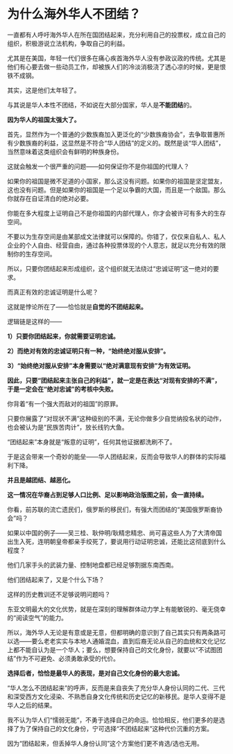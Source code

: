 # 为什么海外华人不团结？

一直都有人呼吁海外华人在所在国团结起来，充分利用自己的投票权，成立自己的组织，积极游说立法机构，争取自己的利益。

尤其是在美国，年轻一代们很多在痛心疾首海外华人没有参政议政的传统。尤其是他们有心要去做一些动员工作，却被族人们的冷淡消极浇了透心凉的时候，更是恨铁不成钢。

其实，这是他们太年轻了。

与其说是华人本性不团结，不如说在大部分国家，华人是**不能团结**的。

**因为华人的祖国太强大了。**

首先，显然作为一个普通的少数族裔加入更泛化的“少数族裔协会”，去争取普惠所有少数族裔的利益，这显然是不符合“华人团结”的定义的。既然是谈“华人团结”，当然意味着这类组织会有鲜明的种族身份。

这就会触发一个很严重的问题——如何保证你不是你祖国的代理人？

如果你的祖国是微不足道的小国家，那么这没有问题。如果你的祖国是坚定盟友，这也没有问题。但是如果你的祖国是一个足以争霸的大国，而且是一个敌国。那么你就存在自证清白的绝对必要。

你能在多大程度上证明自己不是你祖国的内部代理人，你才会被许可有多大的生存空间。

不要以为生存空间是由某部成文法律就可以保障的。你错了，仅仅来自私人、私人企业的个人自由、经营自由，通过各种投票体现的个人意志，就足以充分有效的限制你的生存空间。

所以，只要你团结起来形成组织，这个组织就无法绕过“忠诚证明”这一绝对的要求。

而真正有效的忠诚证明是什么呢？

这就是悖论所在了——恰恰就是**自觉的不团结起来。**

逻辑链是这样的——

**1）只要你团结起来，你就需要证明忠诚。**

**2）而绝对有效的忠诚证明只有一种，“始终绝对服从安排”。**

**3）“始终绝对服从安排”本身需要以“绝对满意现有安排”为有效证明。**

**因此，只要“团结起来主张自己的利益”，就一定是在表达“对现有安排的不满”，于是一定会在“绝对忠诚”的考核中失败。**

你背着“有一个强大而敌对的祖国”的原罪。

只要你展露了“对现状不满”这种级别的不满，无论你做多少自觉纳投名状的动作，也会被认为是“民族苦肉计”，放长线钓大鱼。

“团结起来”本身就是“叛意的证明”，任何其他证据都洗刷不了。

于是这会带来一个奇妙的能垒——华人团结起来，反而会导致华人的群体的实际福利下降。

**并且是越团结、越恶化。**

**这一情况在华裔占到足够人口比例、足以影响政治版图之前，会一直持续。**

你看，前苏联的流亡遗民们，俄罗斯的移民们，有强大而团结的“美国俄罗斯裔协会”吗？

如果以中国的例子——吴三桂、耿仲明/耿精忠精忠、尚可喜这些人为了大清帝国出生入死，连明朝皇帝都亲手绞死了，要说用行动证明忠诚，还能比这彻底到什么程度？

他们几家手头的武装力量、控制地盘都已经足够割据东南西南。

他们团结起来了，又是个什么下场？

这样的历史教训还不足够说明问题吗？

东亚文明最大的文化优势，就是在深刻的理解群体动力学上有能敏锐的、毫无侥幸的“阅读空气”的能力。

所以，海外华人无论是有意或是无意，但都明确的意识到了自己其实只有两条路可以选——要么老老实实与本地人通婚混血，直到后裔无论从自己的血统和文化记忆上都不能自认为是一个华人；要么，想要保持自己的文化身份，就要以“不试图团结”作为不可避免、必须勇敢承受的代价。

**选择后者，恰恰是最华人的表现，是对自己文化身份的最大忠诚。**

“华人怎么不团结起来”的呼声，反而是来自丧失了充分华人身份认同的二代、三代和深受西方文化浸染、不熟悉自身文化传统和历史记忆的新移民。是华人变得不是华人之后的结果。

我不认为华人们“懦弱无能”，不勇于选择自己的命运。恰恰相反，他们更多的是选择了为了保持自己的文化身份，宁可选择“不团结起来”这种代价沉重的方案。

因为“团结起来，但丢掉华人身份认同”这个方案他们更不肯选/选也无用。



